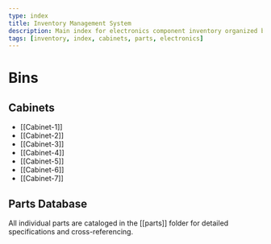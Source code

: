 ```yaml
---
type: index
title: Inventory Management System
description: Main index for electronics component inventory organized by cabinets and individual parts
tags: [inventory, index, cabinets, parts, electronics]
---
```


# Bins

## Cabinets

- [[Cabinet-1]]
- [[Cabinet-2]]
- [[Cabinet-3]]
- [[Cabinet-4]]
- [[Cabinet-5]]
- [[Cabinet-6]]
- [[Cabinet-7]]

## Parts Database

All individual parts are cataloged in the [[parts]] folder for detailed specifications and cross-referencing.
